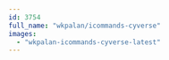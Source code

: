```yaml
---
id: 3754
full_name: "wkpalan/icommands-cyverse"
images: 
  - "wkpalan-icommands-cyverse-latest"
---
```

